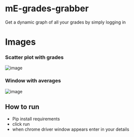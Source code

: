# mE-grades-grabber
Get a dynamic graph of all your grades by simply logging in
# Images
### Scatter plot with grades
![image](https://user-images.githubusercontent.com/92086533/179634827-955884c5-1cbb-4c99-b4bc-e50346680cc9.png)
### Window with averages
![image](https://user-images.githubusercontent.com/92086533/179632042-a7f23e46-7d0b-40ab-a1c6-4adf87e353fd.png)



## How to run
- Pip install requirements
- click run
- when chrome driver window appears enter in your details
